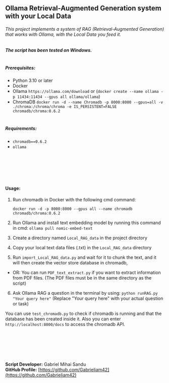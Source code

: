 ## Ollama Retrieval-Augmented Generation system with your Local Data

###### This project implements a system of RAG (Retrieval-Augmented Generation) that works with Ollama, with the Local Data you feed it.

##### The script has been tested on Windows.
#

##### Prerequisites:

- Python 3.10 or later
- Docker
- Ollama `https://ollama.com/download` or (`docker create --name ollama -p 11434:11434 --gpus all ollama/ollama`)
- ChromaDB `docker run -d --name Chromadb -p 8000:8000 --gpus=all -v ./chroma:/chroma/chroma -e IS_PERSISTENT=FALSE chromadb/chroma:0.6.2`

#

##### Requirements:

- `chromadb==0.6.2`
- `ollama`















<br><br>





<br><br>
















#### Usage:

1. Run chromadb in Docker with the following cmd command:

   `docker run -d -p 8000:8000 --gpus all --name chromadb chromadb/chroma:0.6.2`

2. Run Ollama and install text embedding model by running this command in cmd: `ollama pull nomic-embed-text`

3. Create a directory named `Local_RAG_data` in the project directory

4. Copy your local text data files (.txt) in the `Local_RAG_data` directory

5. Run `import_Local_RAG_data.py` and wait for it to chunk the text, and it will then create the vector store database in chromadb,

* OR: You can run `PDF_text_extract.py` if you want to extract information from PDF files. (The PDF files must be in the same directory as the script)

6. Ask Ollama RAG a question in the terminal by using: `python runRAG.py "Your query here"` (Replace "Your query here" with your actual question or task)
   


You can use `test_chromadb.py` to check if chromadb is running and that the database has been created inside it.
Also you can enter `http://localhost:8000/docs` to access the chromadb API.


<br><br>





<br><br>


**Script Developer:** Gabriel Mihai Sandu  
**GitHub Profile:** [https://github.com/Gabrieliam42](https://github.com/Gabrieliam42)
